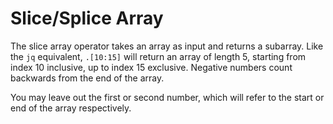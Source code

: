 # Slice/Splice Array

The slice array operator takes an array as input and returns a subarray. Like the `jq` equivalent, `.[10:15]` will return an array of length 5, starting from index 10 inclusive, up to index 15 exclusive. Negative numbers count backwards from the end of the array.

You may leave out the first or second number, which will refer to the start or end of the array respectively.
